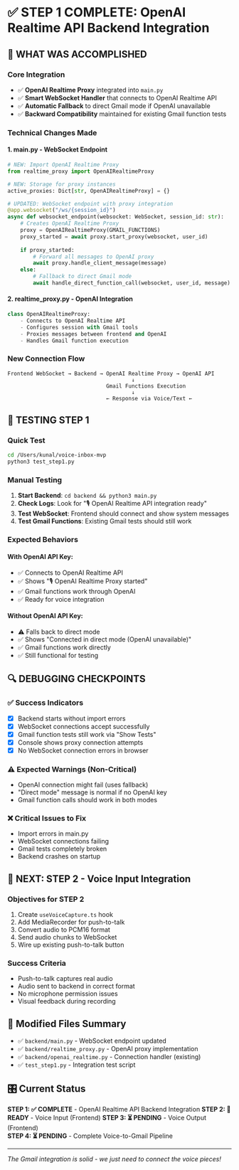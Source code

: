 # ✅ STEP 1 COMPLETE: OpenAI Realtime API Backend Integration

## 🎯 **WHAT WAS ACCOMPLISHED**

### **Core Integration**
- ✅ **OpenAI Realtime Proxy** integrated into `main.py`
- ✅ **Smart WebSocket Handler** that connects to OpenAI Realtime API
- ✅ **Automatic Fallback** to direct Gmail mode if OpenAI unavailable
- ✅ **Backward Compatibility** maintained for existing Gmail function tests

### **Technical Changes Made**

#### 1. **main.py - WebSocket Endpoint**
```python
# NEW: Import OpenAI Realtime Proxy
from realtime_proxy import OpenAIRealtimeProxy

# NEW: Storage for proxy instances
active_proxies: Dict[str, OpenAIRealtimeProxy] = {}

# UPDATED: WebSocket endpoint with proxy integration
@app.websocket("/ws/{session_id}")
async def websocket_endpoint(websocket: WebSocket, session_id: str):
    # Creates OpenAI Realtime Proxy
    proxy = OpenAIRealtimeProxy(GMAIL_FUNCTIONS)
    proxy_started = await proxy.start_proxy(websocket, user_id)
    
    if proxy_started:
        # Forward all messages to OpenAI proxy
        await proxy.handle_client_message(message)
    else:
        # Fallback to direct Gmail mode
        await handle_direct_function_call(websocket, user_id, message)
```

#### 2. **realtime_proxy.py - OpenAI Integration**
```python
class OpenAIRealtimeProxy:
    - Connects to OpenAI Realtime API
    - Configures session with Gmail tools
    - Proxies messages between frontend and OpenAI
    - Handles Gmail function execution
```

### **New Connection Flow**
```
Frontend WebSocket → Backend → OpenAI Realtime Proxy → OpenAI API
                                       ↓
                               Gmail Functions Execution
                                       ↓
                               ← Response via Voice/Text ←
```

## 🧪 **TESTING STEP 1**

### **Quick Test**
```bash
cd /Users/kunal/voice-inbox-mvp
python3 test_step1.py
```

### **Manual Testing**
1. **Start Backend**: `cd backend && python3 main.py`
2. **Check Logs**: Look for "🎙️ OpenAI Realtime API integration ready"
3. **Test WebSocket**: Frontend should connect and show system messages
4. **Test Gmail Functions**: Existing Gmail tests should still work

### **Expected Behaviors**

#### **With OpenAI API Key:**
- ✅ Connects to OpenAI Realtime API
- ✅ Shows "🎙️ OpenAI Realtime Proxy started" 
- ✅ Gmail functions work through OpenAI
- ✅ Ready for voice integration

#### **Without OpenAI API Key:**
- ⚠️ Falls back to direct mode
- ✅ Shows "Connected in direct mode (OpenAI unavailable)"
- ✅ Gmail functions work directly
- ✅ Still functional for testing

## 🔍 **DEBUGGING CHECKPOINTS**

### **✅ Success Indicators**
- [x] Backend starts without import errors
- [x] WebSocket connections accept successfully  
- [x] Gmail function tests still work via "Show Tests"
- [x] Console shows proxy connection attempts
- [x] No WebSocket connection errors in browser

### **⚠️ Expected Warnings (Non-Critical)**
- OpenAI connection might fail (uses fallback)
- "Direct mode" message is normal if no OpenAI key
- Gmail function calls should work in both modes

### **❌ Critical Issues to Fix**
- Import errors in main.py
- WebSocket connections failing
- Gmail tests completely broken
- Backend crashes on startup

## 📍 **NEXT: STEP 2 - Voice Input Integration**

### **Objectives for STEP 2**
1. Create `useVoiceCapture.ts` hook
2. Add MediaRecorder for push-to-talk
3. Convert audio to PCM16 format
4. Send audio chunks to WebSocket
5. Wire up existing push-to-talk button

### **Success Criteria**
- Push-to-talk captures real audio
- Audio sent to backend in correct format
- No microphone permission issues
- Visual feedback during recording

## 📁 **Modified Files Summary**
- ✅ `backend/main.py` - WebSocket endpoint updated
- ✅ `backend/realtime_proxy.py` - OpenAI proxy implementation
- ✅ `backend/openai_realtime.py` - Connection handler (existing)
- ✅ `test_step1.py` - Integration test script

## 🎛️ **Current Status**
**STEP 1: ✅ COMPLETE** - OpenAI Realtime API Backend Integration
**STEP 2: 🔄 READY** - Voice Input (Frontend)
**STEP 3: ⏳ PENDING** - Voice Output (Frontend)  
**STEP 4: ⏳ PENDING** - Complete Voice-to-Gmail Pipeline

---

*The Gmail integration is solid - we just need to connect the voice pieces!*

